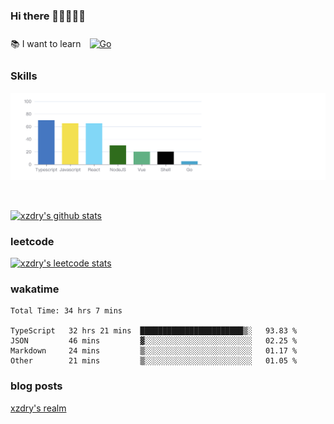 ### Hi there 👋👋👋👋👋

 :books: I want to learn <a href="https://go.dev/" target="_blank"><img style="margin: 10px" src="https://profilinator.rishav.dev/skills-assets/go-original.svg" alt="Go" height="50" /></a>  

### Skills
![](img/2022-09-05-22-04-20.png)

<br />

[![xzdry's github stats](https://github-readme-stats.vercel.app/api?username=xzdry&count_private=true&show_icons=true&theme=vue)](https://github.com/xzdry)

### leetcode
[![xzdry's leetcode stats](https://leetcard.jacoblin.cool/xzdry-2?theme=light&font=Anek%20Kannada&site=cn)](https://leetcode.cn/u/xzdry-2/)

### wakatime
<!--START_SECTION:waka-->

```text
Total Time: 34 hrs 7 mins

TypeScript   32 hrs 21 mins  ███████████████████████▒░   93.83 %
JSON         46 mins         ▓░░░░░░░░░░░░░░░░░░░░░░░░   02.25 %
Markdown     24 mins         ▒░░░░░░░░░░░░░░░░░░░░░░░░   01.17 %
Other        21 mins         ▒░░░░░░░░░░░░░░░░░░░░░░░░   01.05 %
```

<!--END_SECTION:waka-->

### blog posts
[xzdry's realm](https://www.justdry.net/)
